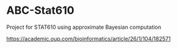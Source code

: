 # ABC-Stat610
Project for STAT610 using approximate Bayesian computation

https://academic.oup.com/bioinformatics/article/26/1/104/182571
